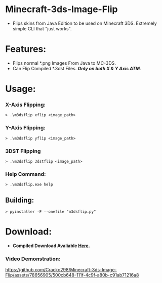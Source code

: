 # Minecraft-3ds-Image-Flip
- Flips skins from Java Edition to be used on Minecraft 3DS. Extremely simple CLI that "just works".

# Features:
- Flips normal *.png Images From Java to MC-3DS.
- Can Flip Compiled *.3dst Files. ***Only on both X & Y Axis ATM***.

# Usage:
### X-Axis Flipping:
```
> .\m3dsflip xflip <image_path>
```
### Y-Axis Flipping:
```
> .\m3dsflip yflip <image_path>
```
### 3DST Flipping
```
> .\m3dsflip 3dstflip <image_path>
```
### Help Command:
```
> .\m3dsflip.exe help
```


## Building:
```
> pyinstaller -F --onefile "m3dsflip.py"
```

# Download:
- **Compiled Download Avaliable [Here](https://github.com/Cracko298/Minecraft-3ds-Image-Flip/releases/download/v0.2.0/m3dsflip.exe).**

### Video Demonstration:
<embed>https://github.com/Cracko298/Minecraft-3ds-Image-Flip/assets/78656905/500cb648-111f-4c9f-a80b-c91ab71216a8</embed>
